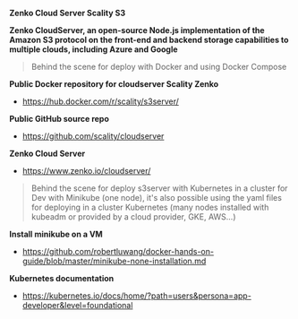 **Zenko Cloud Server Scality S3**

**Zenko CloudServer, an open-source Node.js implementation of the Amazon S3 protocol on the front-end and backend storage capabilities to multiple clouds, including Azure and Google**

> Behind the scene for deploy with Docker and using Docker Compose

**Public Docker repository for cloudserver Scality Zenko**
  * https://hub.docker.com/r/scality/s3server/

**Public GitHub source repo**
  * https://github.com/scality/cloudserver

**Zenko Cloud Server**
  * https://www.zenko.io/cloudserver/

> Behind the scene for deploy s3server with Kubernetes in a cluster for Dev with Minikube (one node), it's also possible using the yaml files for deploying in a cluster Kubernetes (many nodes installed with kubeadm or provided by a cloud provider, GKE, AWS...)

**Install minikube on a VM**
  * https://github.com/robertluwang/docker-hands-on-guide/blob/master/minikube-none-installation.md

**Kubernetes documentation**
  * https://kubernetes.io/docs/home/?path=users&persona=app-developer&level=foundational
